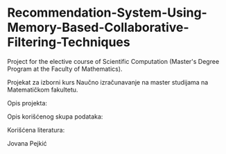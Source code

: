 # Recommendation-System-Using-Memory-Based-Collaborative-Filtering-Techniques
Project for the elective course of Scientific Computation (Master's Degree Program at the Faculty of Mathematics).


Projekat za izborni kurs Naučno izračunavanje na master studijama na Matematičkom fakultetu.

Opis projekta:

Opis korišćenog skupa podataka:

Korišćena literatura:

Jovana Pejkić
